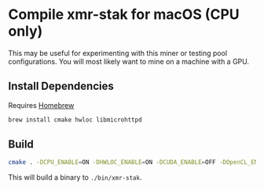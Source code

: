 # Compile **xmr-stak** for macOS (CPU only)

This may be useful for experimenting with this miner or testing pool configurations. You will most likely want to mine on a machine with a GPU.

## Install Dependencies

Requires [Homebrew](https://brew.sh/)

```bash
brew install cmake hwloc libmicrohttpd
```

## Build

```bash
cmake . -DCPU_ENABLE=ON -DHWLOC_ENABLE=ON -DCUDA_ENABLE=OFF -DOpenCL_ENABLE=OFF
```

This will build a binary to `./bin/xmr-stak`.
